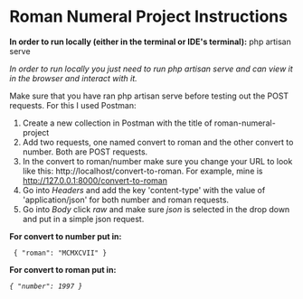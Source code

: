# Roman Numeral Project Instructions

**In order to run locally (either in the terminal or IDE's terminal):** php artisan serve 

_In order to run locally you just need to run php artisan serve and can view it in the browser and interact with it._

Make sure that you have ran php artisan serve before testing out the POST requests. For this I used Postman:
1. Create a new collection in Postman with the title of roman-numeral-project
2. Add two requests, one named convert to roman and the other convert to number. Both are POST requests. 
3. In the convert to roman/number make sure you change your URL to look like this: http://localhost/convert-to-roman.
    For example, mine is http://127.0.0.1:8000/convert-to-roman
4. Go into _Headers_ and add the key 'content-type' with the value of 'application/json' for both number and roman requests.
5. Go into _Body_ click _raw_ and make sure _json_ is selected in the drop down and put in a simple json request. 
    
**For convert to number put in:**

  ` {
   "roman": "MCMXCVII"
   }`
    
**For convert to roman put in:**

   _`{
   "number": 1997
   }`_

